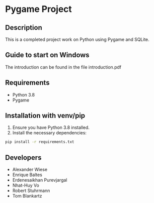 # Pygame Project

## Description

This is a completed project work on Python using Pygame and SQLite.

## Guide to start on Windows

The introduction can be found in the file introduction.pdf

## Requirements

- Python 3.8
- Pygame

## Installation with venv/pip

1. Ensure you have Python 3.8 installed.
2. Install the necessary dependencies:

```bash
pip install -r requirements.txt
```

## Developers
- Alexander Wiese
- Enrique Baltes
- Erdenesaikhan Purevjargal
- Nhat-Huy Vo
- Robert Stuhrmann
- Tom Blankartz
